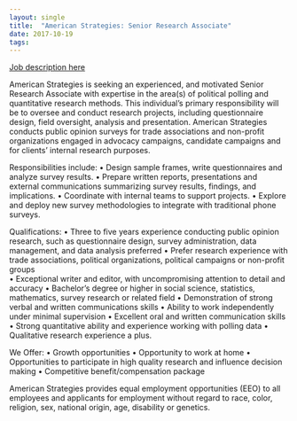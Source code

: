 ```yaml
---
layout: single
title:  "American Strategies: Senior Research Associate"
date: 2017-10-19
tags: 
---
```


[Job description here](https://amstrat.com/#sra)

American Strategies is seeking an experienced, and motivated Senior Research Associate with expertise in the area(s) of political polling and quantitative research methods. This individual’s primary responsibility will be to oversee and conduct research projects, including questionnaire design, field oversight, analysis and presentation.  American Strategies conducts public opinion surveys for trade associations and non-profit organizations engaged in advocacy campaigns, candidate campaigns and for clients’ internal research purposes. 

Responsibilities include:
•	Design sample frames, write questionnaires and analyze survey results.
•	Prepare written reports, presentations and external communications summarizing survey results, findings, and implications.
•	Coordinate with internal teams to support projects.
•	Explore and deploy new survey methodologies to integrate with traditional  phone surveys.

Qualifications:
•	Three to five years experience conducting public opinion research, such as questionnaire design, survey administration, data management, and data analysis preferred
•	Prefer research experience with trade associations, political organizations, political campaigns or non-profit groups  
•	Exceptional writer and editor, with uncompromising attention to detail and accuracy
•	Bachelor’s degree or higher in social science, statistics, mathematics, survey research or related field 
•	Demonstration of strong verbal and written communications skills
•	Ability to work independently under minimal supervision
•	Excellent oral and written communication skills
•	Strong quantitative ability and experience working with polling data 
•	Qualitative research experience a plus.

We Offer:
•	Growth opportunities
•	Opportunity to work at home
•	Opportunities to participate in high quality research and influence decision making 
•	Competitive benefit/compensation package

American Strategies provides equal employment opportunities (EEO) to all employees and applicants for employment without regard to race, color, religion, sex, national origin, age, disability or genetics.
